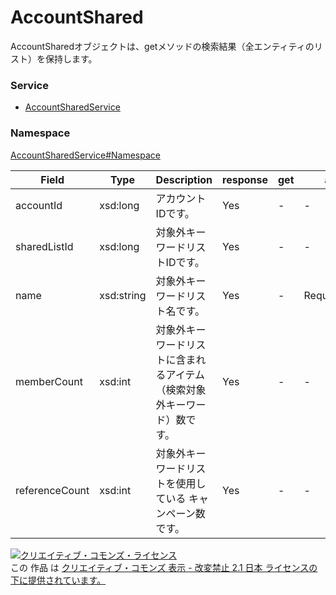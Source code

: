 # AccountShared
AccountSharedオブジェクトは、getメソッドの検索結果（全エンティティのリスト）を保持します。

### Service
+ [AccountSharedService](../../services/AccountSharedService.md)

### Namespace
[AccountSharedService#Namespace](../../services/AccountSharedService.md#namespace)

| Field | Type | Description | response | get | add | set | remove |
|---|---|---|---|---|---|---|---|
| accountId | xsd:long | アカウントIDです。 | Yes | - | - | - | - |
| sharedListId | xsd:long | 対象外キーワードリストIDです。 | Yes | - | - | Requirement<br>NotUpdatable | Requirement |
| name | xsd:string | 対象外キーワードリスト名です。 | Yes | - | Requirement | Requirement<br>Updatable | - |
| memberCount | xsd:int | 対象外キーワードリストに含まれるアイテム（検索対象外キーワード）数です。| Yes | - | - | - | - |
| referenceCount | xsd:int | 対象外キーワードリストを使用している キャンペーン数です。| Yes | - | - | - | - |

<a rel="license" href="http://creativecommons.org/licenses/by-nd/2.1/jp/"><img alt="クリエイティブ・コモンズ・ライセンス" style="border-width:0" src="https://i.creativecommons.org/l/by-nd/2.1/jp/88x31.png" /></a><br />この 作品 は <a rel="license" href="http://creativecommons.org/licenses/by-nd/2.1/jp/">クリエイティブ・コモンズ 表示 - 改変禁止 2.1 日本 ライセンスの下に提供されています。</a>

